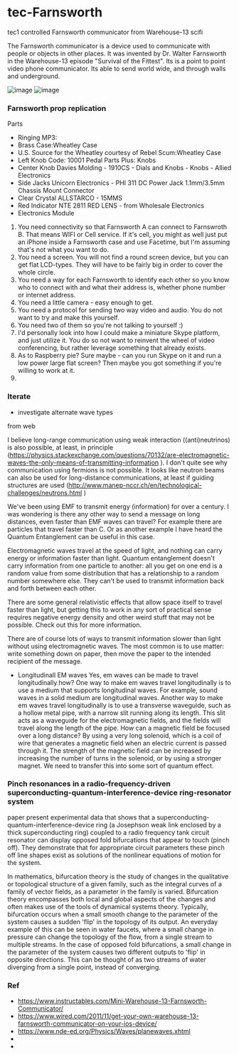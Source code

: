 # tec-Farnsworth
tec1 controlled Farnsworth communicator from Warehouse-13 scifi

The Farnsworth communicator is a device used to communicate with people or objects in other places. It was invented by Dr. Walter Farnsworth in the Warehouse-13 episode "Survival of the Fittest". Its is a point to point video phone communicator. Its able to send world wide, and through walls and underground.

![image](https://user-images.githubusercontent.com/58069246/168210911-1d5a6780-cf62-4d54-b9d4-dddf9fddbae1.png)
![image](https://user-images.githubusercontent.com/58069246/168210986-5e9d1824-c714-4301-993b-23c0f52ce7bc.png)

### Farnsworth prop replication

Parts
- Ringing MP3:
- Brass Case:Wheatley Case
- U.S. Source for the Wheatley courtesy of Rebel Scum:Wheatley Case
- Left Knob Code: 10001 Pedal Parts Plus: Knobs
- Center Knob Davies Molding - 1910CS - Dials and Knobs - Knobs - Allied Electronics
- Side Jacks Unicorn Electronics - PHI 311 DC Power Jack 1.1mm/3.5mm Chassis Mount Connector
- Clear Crystal ALLSTARCO - 15MMS
- Red Indicator NTE 2811 RED LENS - from Wholesale Electronics
- Electronics Module 



1. You need connectivity so that Farnsworth A can connect to Farnswroth B. That means WIFI or Cell service. If it's cell, you might as well just put an iPhone inside a Farnsworth case and use Facetime, but I'm assuming that's not what you want to do.
2. You need a screen. You will not find a round screen device, but you can get flat LCD-types. They will have to be fairly big in order to cover the whole circle.
3. You need a way for each Farnsworth to identify each other so you know who to connect with and what their address is, whether phone number or internet address.
4. You need a little camera - easy enough to get.
5. You need a protocol for sending two way video and audio. You do not want to try and make this yourself.
6. You need two of them so you're not talking to yourself :)
7. I'd personally look into how I could make a miniature Skype platform, and just utilize it. You do so not want to reinvent the wheel of video conferencing, but rather leverage something that already exists.
8. As to Raspberry pie? Sure maybe - can you run Skype on it and run a low power large flat screen? Then maybe you got something if you're willing to work at it.
9. 



### Iterate
- investigate alternate wave types

from web

I believe long-range communication using weak interaction ((anti)neutrinos) is also possible, at least, in principle (https://physics.stackexchange.com/questions/70132/are-electromagnetic-waves-the-only-means-of-transmitting-information ). I don't quite see why communication using fermions is not possible. It looks like neutron beams can also be used for long-distance communications, at least if guiding structures are used (http://www.manep-nccr.ch/en/technological-challenges/neutrons.html )

We've been using EMF to transmit energy (information) for over a century. I was wondering is there any other way to send a message on long distances, even faster than EMF waves can travel? For example there are particles that travel faster than C. Or as another example I have heard the Quantum Entanglement can be useful in this case.

Electromagnetic waves travel at the speed of light, and nothing can carry energy or information faster than light. Quantum entanglement doesn't carry information from one particle to another: all you get on one end is a random value from some distribution that has a relationship to a random number somewhere else. They can't be used to transmit information back and forth between each other.

There are some general relativistic effects that allow space itself to travel faster than light, but getting this to work in any sort of practical sense requires negative energy density and other weird stuff that may not be possible. Check out this for more information.

There are of course lots of ways to transmit information slower than light without using electromagnetic waves. The most common is to use matter: write something down on paper, then move the paper to the intended recipient of the message.

- Longitudinall EM waves
Yes, em waves can be made to travel longitudinally.how? One way to make em waves travel longitudinally is to use a medium that supports longitudinal waves. For example, sound waves in a solid medium are longitudinal waves. Another way to make em waves travel longitudinally is to use a transverse waveguide, such as a hollow metal pipe, with a narrow slit running along its length. This slit acts as a waveguide for the electromagnetic fields, and the fields will travel along the length of the pipe. How can a magnetic field be focused over a long distance? By using a very long solenoid, which is a coil of wire that generates a magnetic field when an electric current is passed through it. The strength of the magnetic field can be increased by increasing the number of turns in the solenoid, or by using a stronger magnet. We need to transfer this into some sort of quantum effect. 

### Pinch resonances in a radio-frequency-driven superconducting-quantum-interference-device ring-resonator system
paper present experimental data that shows that a superconducting-quantum-interference-device ring (a Josephson weak link enclosed by a thick superconducting ring) coupled to a radio frequency tank circuit resonator can display opposed fold bifurcations that appear to touch (pinch off). They demonstrate that for appropriate circuit parameters these pinch off line shapes exist as solutions of the nonlinear equations of motion for the system. 

In mathematics, bifurcation theory is the study of changes in the qualitative or topological structure of a given family, such as the integral curves of a family of vector fields, as a parameter in the family is varied. Bifurcation theory encompasses both local and global aspects of the changes and often makes use of the tools of dynamical systems theory. Typically, bifurcation occurs when a small smooth change to the parameter of the system causes a sudden 'flip' in the topology of its output. An everyday example of this can be seen in water faucets, where a small change in pressure can change the topology of the flow, from a single stream to multiple streams. In the case of opposed fold bifurcations, a small change in the parameter of the system causes two different outputs to 'flip' in opposite directions. This can be thought of as two streams of water diverging from a single point, instead of converging.



### Ref
- https://www.instructables.com/Mini-Warehouse-13-Farnsworth-Communicator/
- https://www.wired.com/2011/11/get-your-own-warehouse-13-farnsworth-communicator-on-your-ios-device/
- https://www.nde-ed.org/Physics/Waves/planewaves.xhtml
- 
- 
